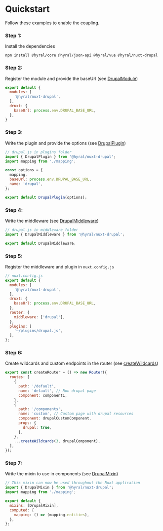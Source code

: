 # Quickstart
Follow these examples to enable the coupling.

### Step 1:
Install the dependencies

```
npm install @hyral/core @hyral/json-api @hyral/vue @hyral/nuxt-drupal
```

### Step 2:
Register the module and provide the baseUrl (see [DrupalModule])
```javascript
export default {
  modules: [
    '@hyral/nuxt-drupal',
  ],
  druxt: {
    baseUrl: process.env.DRUPAL_BASE_URL,
  },
}
```

### Step 3:
Write the plugin and provide the options (see [DrupalPlugin])
```javascript
// drupal.js in plugins folder
import { DrupalPlugin } from '@hyral/nuxt-drupal';
import mapping from './mapping';

const options = {
  mapping,
  baseUrl: process.env.DRUPAL_BASE_URL,
  name: 'drupal',
};

export default DrupalPlugin(options);
```

### Step 4:
Write the middleware (see [DrupalMiddleware])
```javascript
// drupal.js in middleware folder
import { DrupalMiddleware } from '@hyral/nuxt-drupal';

export default DrupalMiddleware;
```

### Step 5:
Register the middleware and plugin in `nuxt.config.js`
```javascript
// nuxt.config.js
export default {
  modules: [
    '@hyral/nuxt-drupal',
  ],
  druxt: {
    baseUrl: process.env.DRUPAL_BASE_URL,
  },
  router: {
    middleware: ['drupal'],
  },
  plugins: [
    '~/plugins/drupal.js',
  ],
};
```

### Step 6: 
Create wildcards and custom endpoints in the router (see [createWildcards])
```javascript
export const createRouter = () => new Router({
  routes: [
    {
      path: '/default',
      name: 'default', // Non drupal page
      component: component1,
    },
    {
      path: '/components',
      name: 'custom', // Custom page with drupal resources
      component: drupalCustomComponent,
      props: {
        drupal: true,
      },
    },
    ...createWildcards(3, drupalComponent),
  ],
});
```
### Step 7:
Write the mixin to use in components (see [DrupalMixin])
```javascript
// This mixin can now be used throughout the Nuxt application
import { DrupalMixin } from '@hyral/nuxt-drupal';
import mapping from './mapping';

export default {
  mixins: [DrupalMixin],
  computed: {
    mapping: () => (mapping.entities),
  },
};
```

[DrupalModule]: ../module.md
[DrupalPlugin]: ../plugin.md
[DrupalMiddleware]: ../middleware.md
[createWildcards]: ../wildcards.md
[DrupalMixin]: ../mixin.md